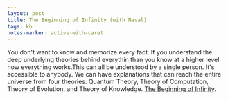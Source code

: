 ```yaml
---
layout: post
title: The Beginning of Infinity (with Naval)
tags: kb
notes-marker: active-with-caret
---
```

You don't want to know and memorize every fact. If you understand the deep underlying theories behind everythin than you know at a higher level how everything works.This can all be understood by a single person. It's accessible to anybody. We can have explanations that can reach the entire universe from four theories: Quantum Theory, Theory of Computation, Theory of Evolution, and Theory of Knowledge. [The Beginning of Infinity](https://www.youtube.com/watch?v=jEmJIA0pEf0).
